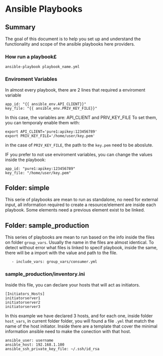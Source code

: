 # Ansible Playbooks

## Summary
The goal of this document is to help you set up and understand the functionality and scope of the ansible playbooks here providers.


### How run a playbook£
```
ansible-playbook playbook_name.yml
```

### Enviroment Variables
In almost every playbook, there are 2 lines that required a enviroment variable

```
app_id: "{{ ansible_env.API_CLIENT}}"
key_file: "{{ ansible_env.PRIV_KEY_FILE}}"
```
In this case, the variables are: API_CLIENT and PRIV_KEY_FILE
To set them, you can temporaly enable them with:
```
export API_CLIENT='pure1:apikey:123456789'
export PRIV_KEY_FILE='/home/user/key.pem'
```
in the case of ```PRIV_KEY_FILE```, the path to the ```key.pem``` need to be aboslute.

IF you prefer to not use enviroment variables, you can change the values inside the playbook:

```
app_id: "pure1:apikey:123456789"
key_file: "/home/user/key.pem"
```

## Folder: simple
This serie of playbooks are mean to run as standalone, no need for external input, all information required to create a resource/element are inside each playbook.
Some elements need a previous element exist to be linked.

## Folder: sample_production
This series of playbooks are mean to run based on the info inside the files on folder ```group_vars```.
Usually the name in the files are almost identical.
To detect without error what files is linked to specif playbook, inside the same, there will be a import with the value and path to the file.
```
   - include_vars: group_vars/consumer.yml
```

### sample_production/inventory.ini
Inside this file, you can declare your hosts that will act as initiators.
```
[Initiators_Hosts]
initiatorserver1
initiatorserver2
initiatorserver3
```
In this example we have declared 3 hosts, and for each one, inside folder ```host_vars```, in current folder folder, you will found a file ```.yml``` that match the name of the host initiator.
Inside there are a template that cover the minimal information ansible need to make the conection with that host.
```
ansible_user: username
ansible_host: 192.168.1.100
ansible_ssh_private_key_file: ~/.ssh/id_rsa
```
